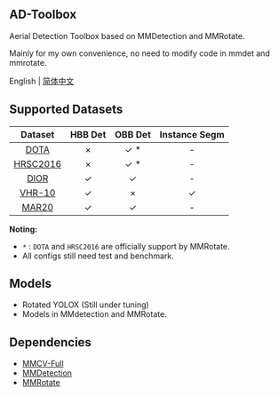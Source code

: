 ## AD-Toolbox

Aerial Detection Toolbox based on MMDetection and MMRotate.

Mainly for my own convenience, no need to modify code in mmdet and mmrotate.

English | [简体中文](README_zh-CN.md)

## Supported Datasets

|                        Dataset                        | HBB Det | OBB Det | Instance Segm |
|:-----------------------------------------------------:|:-------:|:-------:|:-------------:|
| [DOTA](https://captain-whu.github.io/DOTA/index.html) |    ×    |   ✓ *   |       -       |
|                     [HRSC2016]()                      |    ×    |   ✓ *   |       -       |
|    [DIOR](https://gcheng-nwpu.github.io/#Datasets)    |    ✓    |    ✓    |       -       |
|   [VHR-10](https://gcheng-nwpu.github.io/#Datasets)   |    ✓    |    ×    |       ✓       |
|   [MAR20](https://gcheng-nwpu.github.io/#Datasets)    |    ✓    |    ✓    |       -       |

**Noting:**

- `*` : `DOTA` and `HRSC2016` are officially support by MMRotate.
- All configs still need test and benchmark.

## Models

- Rotated YOLOX (Still under tuning)
- Models in MMdetection and MMRotate.

## Dependencies

- [MMCV-Full](https://github.com/open-mmlab/mmcv)
- [MMDetection](https://github.com/open-mmlab/mmdetection)
- [MMRotate](https://github.com/open-mmlab/mmrotate)

